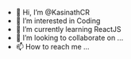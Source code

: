 - 👋 Hi, I’m @KasinathCR
- 👀 I’m interested in Coding
- 🌱 I’m currently learning ReactJS
- 💞️ I’m looking to collaborate on ...
- 📫 How to reach me ...

<!---
KasinathCR/KasinathCR is a ✨ special ✨ repository because its `README.md` (this file) appears on your GitHub profile.
You can click the Preview link to take a look at your changes.
--->
